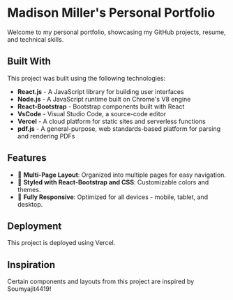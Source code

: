 # Madison Miller's Personal Portfolio

Welcome to my personal portfolio, showcasing my GitHub projects, resume, and technical skills.

## Built With

This project was built using the following technologies:

- **React.js** - A JavaScript library for building user interfaces
- **Node.js** - A JavaScript runtime built on Chrome's V8 engine
- **React-Bootstrap** - Bootstrap components built with React
- **VsCode** - Visual Studio Code, a source-code editor
- **Vercel** - A cloud platform for static sites and serverless functions
- **pdf.js** - A general-purpose, web standards-based platform for parsing and rendering PDFs

## Features

- 📖 **Multi-Page Layout**: Organized into multiple pages for easy navigation.
- 🎨 **Styled with React-Bootstrap and CSS**: Customizable colors and themes.
- 📱 **Fully Responsive**: Optimized for all devices - mobile, tablet, and desktop.

## Deployment

This project is deployed using Vercel.

## Inspiration

Certain components and layouts from this project are inspired by Soumyajit4419!
